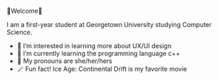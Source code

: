💌Welcome💌

I am a first-year student at Georgetown University studying Computer Science.
- 👀 I’m interested in learning more about UX/UI design
- 🌱 I’m currently learning the programming language c++
- 💞️ My pronouns are she/her/hers
- 🪄 Fun fact! Ice Age: Continental Drift is my favorite movie

<!---
marymcm/marymcm is a ✨ special ✨ repository because its `README.md` (this file) appears on your GitHub profile.
You can click the Preview link to take a look at your changes.
--->
